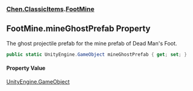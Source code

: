 
### [Chen.ClassicItems](./Chen-ClassicItems 'Chen.ClassicItems').[FootMine](./Chen-ClassicItems-FootMine 'Chen.ClassicItems.FootMine')

## FootMine.mineGhostPrefab Property
The ghost projectile prefab for the mine prefab of Dead Man's Foot.  
```csharp
public static UnityEngine.GameObject mineGhostPrefab { get; set; }
```

#### Property Value
[UnityEngine.GameObject](https://docs.microsoft.com/en-us/dotnet/api/UnityEngine.GameObject 'UnityEngine.GameObject')  
